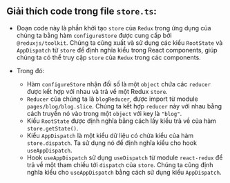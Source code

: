 ## Giải thích code trong file `store.ts`:

- Đoạn code này là phần khởi tạo `store` của `Redux` trong ứng dụng của chúng ta bằng hàm `configureStore` được cung cấp bởi `@reduxjs/toolkit`. Chúng ta cũng xuất và sử dụng các kiểu `RootState` và `AppDispatch` từ `store` để định nghĩa kiểu trong React components, giúp chúng ta có thể truy cập `store` của `Redux` trong các components.

- Trong đó:

  - Hàm `configureStore` nhận đối số là một `object` chứa các `reducer` được kết hợp với nhau và trả về một Redux `store`.
  - `Reducer` của chúng ta là `blogReducer`, được import từ module `pages/blog/blog.slice`. Chúng ta kết hợp `reducer` này với nhau bằng cách truyền nó vào trong một `object` với key là `"blog"`.
  - Kiểu `RootState` được định nghĩa bằng cách lấy kiểu trả về của hàm `store.getState()`.
  - Kiểu `AppDispatch` là một kiểu dữ liệu có chứa kiểu của hàm `store.dispatch`. Ta sử dụng nó để định nghĩa kiểu cho hook `useAppDispatch`.
  - Hook `useAppDispatch` sử dụng `useDispatch` từ module `react-redux` để trả về một tham chiếu tới `dispatch` của `store`. Chúng ta cũng định nghĩa kiểu cho `useAppDispatch` bằng cách sử dụng kiểu `AppDispatch`.
